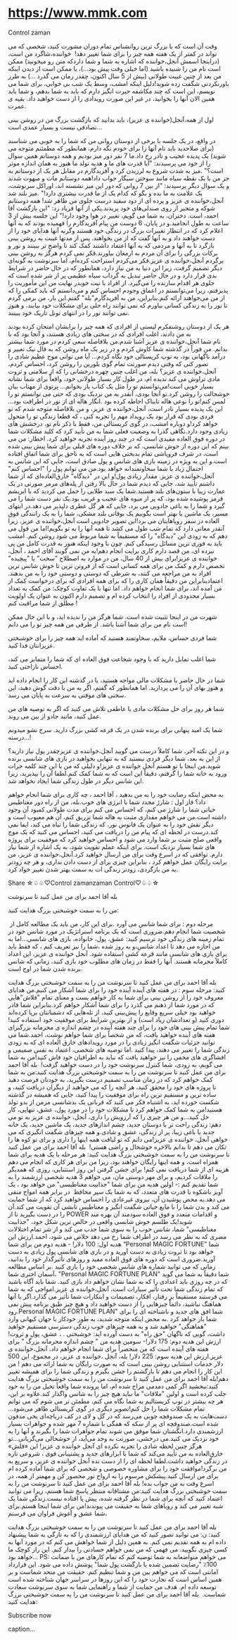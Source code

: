 # https://www.mmk.com
Control zaman

وقت آن است که با بزرگ ترین روانشناس تمام دوران مشورت کنید، شخصی که می تواند در کمتر از یک هفته همه چیز را برای شما تغییر دهد! 
خواننده،شاگرد من است،(دراینجا اسمش آنجل،خواننده که اشاره به شما و شما داردکه متن رو میخونید) ممکن است نام من را شنیده باشید (اما خیلی وقت پیش بود...)، یا ممکن است از دیدن اینکه من بعد از چنین غیبت طولانی (بیش از 5 سال اکنون، چقدر زمان می گذرد ...) به طرز باورنکردنی شگفت زده شوید!دلیل اینکه امشب، وسط یک شب بی خوابی، برای شما می نویسم، این است که چند مکاشفه حیرت انگیز دارم که باید به شما بدهم، و شما باید همین الان آنها را بخوانید، در غیر این صورت رویدادی را از دست خواهید داد. بقیه ی عمرت.

اول از همه،آنجل(خواننده ی عزیز)، باید بدانید که بازگشت بزرگ من در روشن بینی تصادفی نیست و بسیار عمدی است…

در واقع، در یک جلسه با برخی از دوستان روانی من که شما را به خوبی می شناسند (برای صلاحدید باید نام آنها را برای خودم نگه دارم، همانطور که مطمئنم متوجه می شوید) یک پدیده عجیب و نادر رخ داد.ما 7 نفر دور میز بودیم و همه دوستانم همین سوال را از خود می پرسیدند: "آیا قدرت های ما و هدیه تولد ما هنوز به همان اندازه موثر است؟" .میز به شدت شروع به لرزیدن کرد و آفریدگارم در مقابل هر یک از دوستانم به جز من با یک نقطه سیاه مانند سوختن سیگار جواب داد!همه دوستانم مات و مبهوت شدند و یک سوال دیگر پرسیدند: "از بین 7 روانی که دور این میز نشسته اند، اوراکل سرنوشت، یک علامت به ما بده و بگو که کدام یک از ما قدرت بیشتری دارد!" .میز بلند شد آنجل،خواننده ی عزیز و پرده ای از دود سفید درست جلوی من ظاهر شد! همه دوستانم شوکه و متحیر از روی صندلی‌های خود پریدند.یکی از آنها فریاد زد: "این بازگشت آقا احمد، است. دختران، به شما می گویم، تغییر در هوا وجود دارد!" این جلسه بیش از 3 ساعت به طول انجامید.و در پایان، 6 دوست من پیام آفریدگارم را فهمیده بودند که به آنها اعلام کرد که در انتظار تغییرات بزرگ در زندگی خود هستند وگرنه آنها هدایای خود را از دست خواهند داد و به آنها گفت که از من بخواهند. پس از مدتها غیبت به روشن بینی بازگرد تا به آنها و مردمی که به آنها اعتماد داشتند کمک کند تا واضح تر ببینند و نور و برکات بزرگی را برای آن مردم به ارمغان بیاورند.فکر نمی کردم هرگز به روشن بینی برگردم آنجل،خواننده ی عزیز.فکر می‌کردم استراحت کرده‌ام، اما سرنوشت به گونه‌ای دیگر تصمیم گرفت، زیرا این دنیا به من نیاز دارد، همانطور که در حال حاضر در شرایط بدی قرار دارد و در حال حاضر تبدیل به گرداب سیاه عظیمی پر از شر شده است که جلوی هر اقدام سازنده را می‌گیرد. از افراد با نیت خوبدر نهایت من این مأموریت را پذیرفتم، زیرا می‌توانستم در اعماق وجودم احساس کنم و می‌دانستم که باید کمکی را که از من می‌خواهند ارائه کنم.بنابراین، من به آفریدگارم"بله" گفتم.این بار، من برمی گردم تا نور را به زندگی کسانی بیاورم که نمی توانند راه حلی برای مشکلات خود بیابند، و هنوز نمی توانند نور را در انتهای تونل تاریک خود ببینند.

هر یک از دوستان روشنفکرم لیستی از افرادی که همه چیز را برایشان امتحان کرده بودند به من دادند، اغلب افرادی که در سختی های زیادی هستند، و آنجا بود که با نام شما آنجل،خواننده ی عزیز آشنا شدم.من بلافاصله سعی کردم در مورد شما بیشتر بدانم. من فوراً در گذشته شما کاوش کردم و در زیر یک ماه روشن که به فال نیک تغییر و درآمد ناگهانی بود، به توپ کریستالی خود نگاه کردم…
آیا می توانی موج عظیم شادی را تصور کنی که وقتی دیدم صورتت تمام گوی بلورین را روشن کرد، احساس کردم، آنجل،خواننده ی عزیز؟
بله، من اغلب چنین چهره درخشانی را که از سلامتی و ثروت مادی تراوش می کند ندیده ام، در طول کار بسیار طولانی خود، واقعاً برای شما نشانه بسیار خوبی است!می‌توانستم تو را مثل یک کتاب باز بخوانم... پرتوی از مهتاب بیان خوشحالت را روشن کرد.تو آنجا بودی، آنقدر به من نزدیک بودی که حتی می توانستم تو را لمس کنم!تو را نوعی هاله تابناک احاطه کرده بود .انگار هاله ای از نور در اطرافت بود…
این یک پدیده بسیار نادر است، آنجل،خواننده ی عزیز، و من بلافاصله متوجه شدم که تو فردی بودی که قرار بود یک رویداد مهم را تجربه کنی ، که قطعا زندگی تو را متحول خواهد کرد!و دوباره امشب، در گوی کریستالی من، فقط با ذکر نام تو، درخشش های زیادی وجود دارد.نگاهی گذرا به وضعیت فعلی شما به من تأیید کرد که کلید مشکلات شما در دوره فوق العاده مفیدی است که در چند روز آینده تجربه خواهید کرد.
اخطار: من می بینم که این دوره از خوش شانسی، که بر خلاف دوره های قبلی برای شما پیش بینی شده است، در شرف فروپاشی تمام بدبختی هایی است که به ناحق برای شما اتفاق افتاده است.و این به ویژه در زمینه بازی های شانس و پول صادق است، جایی که این شانس به احتمال زیاد با شما سخاوتمندانه خواهد بود.من می توانم پول را "احساس کنم" آنجل،خواننده ی عزیز. مقدار زیادی پول!و این در "دیدگاه" خارق‌العاده‌ای که از شما داشتم تأیید شد، جایی که دیدم شما در حال بالا رفتن از پله‌های مرمر صورتی در یک عمارت زیبا با ستون‌های بلند هستید.شما یک سبد طلایی را حمل می کردید که با ابریشم قرمز پوشیده شده بود، که پر از میوه های عجیب و غریب بود.یک نفر دست شما را می گیرد و شما را به باغی جادویی می برد، جایی که هر گل عطری دلپذیر می دهد.در انتهای مسیر، یک ماشین یا بهتر است بگوییم یک بوقاتی بلند مشکی، شما را به یک رانندگی فوق العاده در سفر رویاهایتان می برد!این تصویر جادویی است آنجل،خواننده ی عزیز، زیرا آنقدر معانی دارد که تمام شب طول می کشد تا همه آنها را به تو بگویم!اما من قول می دهم که به زودی این "دیدگاه" را که مستقیماً به شما مربوط می شود روشن کنم.
امشب باید به فوری ترین مسائل رسیدگی کنم. چون با وجود اینکه هنوز به قدرت کامل من پی نبرده ای، من قصد دارم کاری برایت انجام دهم!به من نمی گویند آقای احمد ، آنجل، خواننده ی عزیز!برای بیش از 40 سال، من در موارد به اصطلاح "سخت" یا "پیچیده" تخصص دارم و کمک من برای همه کسانی است که از فروتن ترین تا خوش شانس ترین افراد به من مراجعه می کنند، به شرطی که دوستی و دوستی خود را به من بدهند. اعتمادبنابراین من دقیقاً همان کاری را که برای همه افرادی که برای درخواست کمک از من آمده اند، برای شما انجام خواهم داد. اما تنها با یک تفاوت کوچک: من کمک به تعداد بسیار محدودی از افراد را انتخاب کرده ام و تصمیم دارم اکنون به عنوان یک اولویت مطلق از شما مراقبت کنم !

شهرت من در اینجا تثبیت شده است. شما هرگز من را ندیده اید، و با این حال ممکن است نام من برای شما آشنا باشد. از طرفی من همه چیز تو را می دانم!

شما فردی حساس، ملایم، سخاوتمند هستید که آماده اید همه چیز را برای خوشبختی عزیزانتان فدا کنید.

شما اغلب تمایل دارید که با وجود شجاعت فوق العاده ای که شما را متمایز می کند، احساس ناراحتی کنید.

شما در حال حاضر با مشکلات مالی مواجه هستید، یا در گذشته این کار را انجام داده اید و هنوز بهای آن را می پردازید. اما همانطور که گفتم، اگر به من با دقت گوش دهید، این سختی های موقتی به سرعت به پایان می رسد.

شما هر روز برای حل مشکلات مادی یا عاطفی تلاش می کنید که اگر به توصیه های من عمل کنید، مانند جادو از بین می روند.

شما یک امید پنهانی برای برنده شدن در یک قرعه کشی بزرگ دارید. سرخ نشو میدونم درسته...!

و در این نکته آخر، شما کاملاً درست می گویید آنجل،خواننده ی عزیزچقدر پول نیاز دارید؟از این به بعد، شما دیگر فردی نیستید که به تنهایی بخواهید در بازی های شانسی برنده شوید.من اینجا با تو هستم آنجل خواننده ی عزیز!و دلیلی که من با این چند کلمه جرات ورود به خانه شما را گرفتم، دقیقاً این است که به شما کمک کنم.لطفا آن را بپذیرید، زیرا این شانس دیگر در طول زندگی شما ایجاد نخواهد شد.

به محض اینکه رضایت خود را به من بدهید ، آقا احمد ، چه کاری برای شما انجام خواهم داد؟ فاز اول : شارژ مجدد شما با انرژی های خوب.بله، من از راه دور مغناطیس حیاتی شما را شارژ می کنم، که احساس می کنم برای مدت طولانی کمبود آن وجود داشته است.من می خواهم مقداری مثبت به هاله شما تزریق کنم، آن هم معیوب است و دیگر نقش خود را به عنوان یک فانوس نور، که زندگی شما را تباه می کند، ایفا نمی کند.درست در لحظه ای که پیام من را دریافت می کنید، احساس می کنید که یک موج واقعی صلح مثبت بر شما وارد می شود و احساس خواهید کرد که موفقیت برای پروژه های شما بسیار نزدیک است.
برای اینکه عملم تقویت شود، به یک اشاره از شما نیاز دارم. توافقی که در اسرع وقت برای من ارسال خواهید کرد.آنجل،خواننده ی عزیز، من برایت رایگان عمل خواهم کرد ، بنابراین چیزی برای از دست دادن نداری، و هر چه زودتر به من بازگردی، زودتر زندگی ات به سمت بهتر شدن تغییر خواد کرد.

Share ☆♤♧♡Control zaman<damhA>zaman Control♡♧♤☆

بله آقا احمد برای من عمل کنید تا سرنوشت 

من را به سمت خوشبختی بزرگ هدایت کنید:

 مرحله دوم : برای شما شانس می آورد .برای این کار، من باید یک مطالعه کامل از شخصیت شما انجام دهم.ضروری است که یک برنامه استراتژیک در مورد شانس خود در تمام زمینه های زندگی خود ترسیم کنید: عشق، پول، خانواده، بازی های شانسی…اما به من اجازه می دهد تا اعداد شانس،و به روز شده ،شما را نیز تعریف کنم ، که فقط باید برای بازی های شانسی مانند قرعه کشی استفاده شود. آنجل خواننده ی عزیز، این اعداد کاملاً محرمانه هستند. آنها را فقط در زمان های مطلوب خود بازی کنید، زمانی که شانس برنده شدن شما در اوج است.

بله آقا احمد برای من عمل کنید تا سرنوشت من را به سمت خوشبختی بزرگ هدایت کنید:
مرحله سوم : در هفته های آینده آینده خود را برای شما آشکار می کنیم.من هدایای معروف خود را از روشن بینی برای شما به کار خواهم بست و معنای تمام "فلاش"هایی که در مورد شما از ذهنم می گذرد را برای شما آشکار خواهم کرد.بنابراین شما قادر خواهید بود خیلی سریع وقایع را پیش‌بینی کنید، از تله‌هایی که دشمنانتان برپا کرده‌اند دوری کنید (و تعدادشان زیاد است) و از بهترین شرایط برای موفقیت خود استفاده کنید!شما تمام پیش بینی های خود را برای چند هفته آینده در چشم اندازه ی محرمانه بزرگبرای هفته های آینده خواهید یافت، که من شخصاً برای شما خواهم نوشت، احمد.شما می توانید جزئیات شگفت انگیز زیادی را در مورد رویدادهای خارق العاده ای که به زودی زندگی شما را تغییر می دهند، پیدا کنید .اما توصیه های شخصی، اعتماد به نفس صمیمی و افشاگری های مخفی را نیز خواهید یافت که نباید به اطرافیان خود فاش کنید!من به شما می گویم، به زودی، شما کنترل سرنوشت خود را در دست خواهید گرفت! 
بله آقا احمد برای من عمل کنید تا سرنوشت من را به سمت خوشبختی بزرگ هدایت کنید:من به شما کمک خواهم کرد که در زمان مناسب تصمیم درست بگیرید، به خودتان فرصت دهید  تا پروژه های خود را محقق کنید، هر آنچه را که می خواهید از دیگران دریافت کنید، و ساده ترین و مستقیم ترین راه برای موفقیت را پیدا کنید، جایی که همیشه در گذشته شکست خورده اید، به اشتباه فکر می کنید که قربانی یک بدشانسی مزمن از بدو تولد هستید!من به شما کمک خواهم کرد تا مشکلات خود را در مورد پول، عشق، تنهایی، کار حل کنید…و من هر چیزی را که آرزویش را داری، آنجل، خواننده ی عزیز به تو می دهم: زندگی راحت تر با دوستان جدید، چشم اندازهای جدید، یک ماشین جدید، یک خانه جدید با باغی زیبا، پر از زندگی، عشق و شادی.و همه چیزهای شگفت انگیزی که می خواهی آنجل، خواننده ی عزیز!می دانم که تو لیاقت همه اینها را داری و برای تو کوه ها را تکان می دهم تا بدانم بالاخره خوشحال و راضی هستی! 
بله آقا احمد برای من عمل کنید تا سرنوشت من را به سمت خوشبختی بزرگ هدایت کنید: هر مرحله با یک هدیه برای شما همراه است، و همه اینها رایگان خواهند بود، زیرا من برای هر کاری که انجام می دهم هزینه ای از شما دریافت نمی کنم!
برای جشن گرفتن این روز استثنایی، روزی که همدیگر را ملاقات کردیم، و برای مهر دوستی مان، می خواهم 3 هدیه شخصی ارزشمند را به شما تقدیم کنم :- اولین هدیه من برای شما "جذابیت مغناطیسی" من خواهد بود ، یک آویز باشکوه با قدرت های متعدد، که به شما یک سپر محافظ  در برابر همه امواج منفی می دهد.به محض پوشیدن آن، نیروی غیرعادی را احساس خواهید کرد که از شما حمایت می کند و بدن شما را با مایع حیاتی شگفت انگیز و مغناطیس تابشی آن تقویت می کند.آن را در دست بگیرید تا از POWER و اقدامات متعدد و فوق العاده سودمند آن بهره مند شوید!یک طلسم خوش شانسی واقعی در خالص ترین شکل خود، "جذابیت مغناطیسی" شما، شانس خوب را به سوی شما جذب می کند و از شر تمام اختلالات مضری که به نظر می رسد در اطراف شما رخ می دهد خلاص می شود، احمد.ارزش این هدیه اول: 100 دلار! - هدیه دوم من برای شما “Personal MAGIC FORTUNE" شما خواهد بود تا ثروت زیادی به دست آورید و در بازی های شانسی پول زیادی به دست آورید.ضروری است که دوره های فوق العاده مفید و روزهای تأثیرگذار خود را بدانید، زمانی که می توانید شماره های شانس شخصی خود را بازی کنید .بر اساس مطالعه آسمان اختری شما، "Personal MAGIC FORTUNE PLAN" شما دقیقاً به شما می گوید که در چه روزی باید اعدادی را که به شما نشان خواهم داد بازی کنید.
شما باید آگاه باشید که تمام زندگی شما تحت تأثیر سیارات است، آنجل،خواننده ی عزیز.امواجی که به شما می فرستند مستقیماً بر رفتار، افکار، تصمیمات و ابتکارات شما تأثیر می گذارد.اگر با آنها هماهنگ نباشید، دائماً چیزهایی را از دست خواهید داد و هیچ چیز طبق برنامه پیش نمی رود.Personal MAGIC FORTUNE PLAN" شما افق های جدید و ناشناخته ای را برای شما باز خواهد کرد .به محض اینکه متوجه شدید، به طور خودکار با جهان کیهانی وارد "هماهنگی" خواهید شد و به همه چیزهای خوب زندگی دسترسی مستقیم خواهید داشت، گویی که ناگهان "حق راه" به دست آورده اید: خوشبختی . ، عشق، پول و ثروت!ارزش این هدیه دوم: 175 دلار!- سومین هدیه من " چشم اندازه محرمانه بزرگ " برای هفته های آینده است که من منحصراً برای شما انجام خواهم داد، آنجل،خواننده ی عزیز.ارزش این هدیه سوم: 225 دلار! بله، آنجل ،خواننده ی عزیز، در مجموع، این 500 دلار خدمات استثنایی روشن بینی است که به صورت رایگان به شما ارائه می دهم !
من این کار را انجام می دهم تا بازگشتم را جشن بگیرم و زندگی شما را برای همیشه تغییر دهم!بله آقا احمد برای من عمل کنید تا سرنوشت من را به سمت خوشبختی بزرگ هدایت کنید:ببخشید اگر کمی دمدمی مزاج شده ام، اما پرونده شما واقعاً تخیل من را به خود جلب کرده است و اولین "ملاقات" ما نباید هیچ چیز را به شانس واگذار کند.علاوه بر این، هر چه بیشتر در توپ کریستالیم به شما نگاه می کنم، مطمئن تر می شوم که می توانم تمام مشکلات شما را حل کنم!تصویر دیگری در گوی کریستالی ظاهر می‌شود... دست‌هایت به یک صندوقچه چوبی می‌رسد که در گل و لای در کف دریاچه‌ای یخی مدفون شده است.صندوقچه ای پر از سکه که همگی با شماره 7 مهر شده و جواهرات بسیار ارزشمندی دارد.انگشتان شما موفق می شوند تمام جواهرات شما را بگیرند و آنها را به خود نزدیک می کنید.می درخشی، صورتت به وجد می‌آید، از خوشحالی می‌گریانی…تو هرگز چنین لحظه شادی را تجربه نکرده ای آنجل خواننده ی عزیز!
این «فلش» خارق‌العاده به من تأیید می‌کند که شما با ابزارهای جدید و پشتیبانی قوی ، شروعی تازه در زندگی خواهید داشت.لطفا لحظه ای را از دست نده آنجل خواننده ی عزیز، و سریع به من برگرد!موافقت خود را برای مشاوره خصوصی و شخصی که برای شما آماده کرده ام برای من ارسال کنید.پیشکش مرسوم را به ارواح نور محصور کن و مهمتر از همه، در اسرع وقت به من جواب بده! بله آقا احمد برای من عمل کنید تا سرنوشت من را به سمت خوشبختی بزرگ هدایت کنید:من مشتاقانه منتظر پاسخ شما هستم، زیرا می توانید اعتماد کنید که آنچه برای شما در نظر گرفته شده، پیش پا افتاده نیست.زندگی شما یک شبه تغییر می کند و رویاهای شما به حقیقت می پیوندند!من برای شما اینجا هستم.برای شما عشق و آغوش فراوان می فرستم،

بله آقا احمد برای من عمل کنید تا سرنوشت من را به سمت خوشبختی بزرگ هدایت کنید: ن: می توانید تصور کنید که من هدایای ارزشمندی را که به تازگی به شما پیشنهاد داده ام به همه تقدیم نمی کنم. به همین دلیل از شما خواهش می کنم که در مورد آنها به کسی چیزی نگویید. می فهمی که من نمی خواهم حسادتی را بیدار کنم. این راز کوچک ما خواهد بود…
PS: می خواهم متواضعانه به شما توصیه کنم که تمام کارهای من با ضمانت 100٪ "رضایت تضمین شده یا بازگشت پول شما" پوشش داده می شود. این قرارداد امانتی است که می خواهم بین من و شما تنظیم کنم. حقیقت من متحد شماست و بر همین اساس است که تجارت خود را که این روزها در سراسر جهان شناخته شده است توسعه داده ام. هدف من حمایت از شما و راهنمایی شما به سوی سرنوشت سعادت شماست. 
بله آقا احمد برای من عمل کنید تا سرنوشت من را به سمت خوشبختی بزرگ هدایت کنید: 

Subscribe now

caption...

